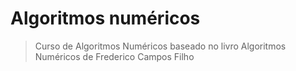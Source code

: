 # Algoritmos numéricos

> Curso de Algoritmos Numéricos baseado no livro Algoritmos Numéricos de Frederico Campos Filho
